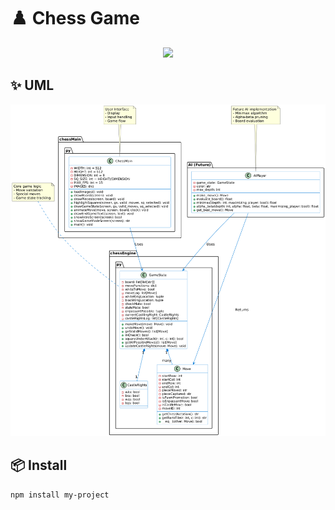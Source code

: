 # ♟️ Chess Game

<div align="center">
  <img src="https://via.placeholder.com/800x200?text=Welcome+To+My+Project" width="80%">
</div>

## ✨ UML
![Alt Text](https://github.com/Farouk12385/chess/blob/main/Chess%20Structure.png)

## 📦 Install  
```bash
npm install my-project
